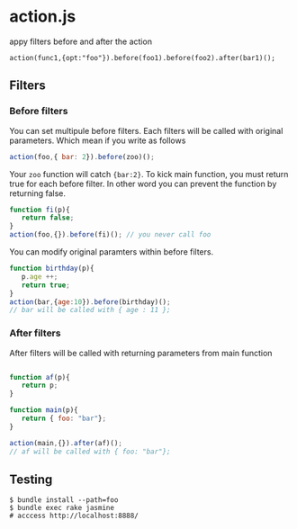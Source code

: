 # action.js

appy filters before and  after the action


```
action(func1,{opt:"foo"}).before(foo1).before(foo2).after(bar1)();
```

## Filters

### Before filters

You can set multipule before filters. Each filters will be called with original parameters. Which mean if you write as follows

```javascript
action(foo,{ bar: 2}).before(zoo)();
```

Your `zoo` function will catch `{bar:2}`. 
To kick main function, you must return true for each before filter. In other word you can prevent the function by returning false.

```javascript
function fi(p){
   return false;
}
action(foo,{}).before(fi)(); // you never call foo
```

You can modify original paramters within before filters.

```javascript
function birthday(p){
   p.age ++;
   return true;
}
action(bar,{age:10}).before(birthday)();
// bar will be called with { age : 11 };
```

### After filters

After filters will be called with returning parameters from main function

```javascript

function af(p){
   return p;
}

function main(p){
   return { foo: "bar"};
}

action(main,{}).after(af)();
// af will be called with { foo: "bar"};

```



## Testing

```
$ bundle install --path=foo
$ bundle exec rake jasmine
# acccess http://localhost:8888/
```
